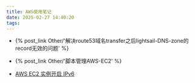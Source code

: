```yaml
---
title: AWS使用笔记
date: 2025-02-27 14:40:20
tags:
---
```


- {% post_link Other/'解决route53域名transfer之后lightsail-DNS-zone的record无效的问题' %}

- {% post_link Other/'脚本管理AWS-EC2' %}

- [AWS EC2 实例开启 IPv6](https://lxnchan.cn/aws-ipv6.html)
